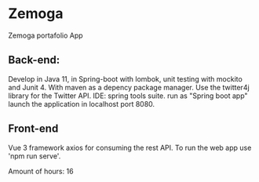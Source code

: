 # Zemoga
Zemoga portafolio App

## Back-end:
Develop in Java 11, in Spring-boot with lombok, unit testing with mockito and Junit 4. 
With maven as a depency package manager.
Use the twitter4j library for the Twitter API.
IDE: spring tools suite.
run as "Spring boot app"
launch the application in localhost port 8080.

## Front-end
Vue 3 framework
axios for consuming the rest API.
To run the web app use 'npm run serve'.

Amount of hours: 16
